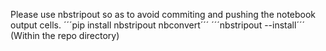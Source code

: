 Please use nbstripout so as to avoid commiting and pushing the notebook output cells.
´´´pip install nbstripout nbconvert´´´
´´´nbstripout --install´´´ (Within the repo directory)